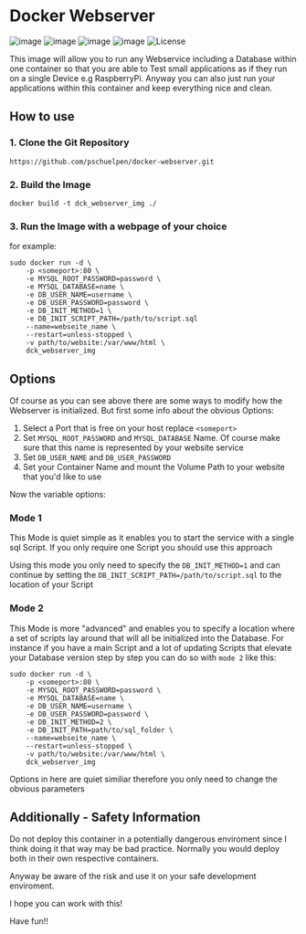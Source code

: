 # Docker Webserver

![image](https://img.shields.io/badge/Docker-2CA5E0?style=for-the-badge&logo=docker&logoColor=white)
![image](https://img.shields.io/badge/Apache-D22128?style=for-the-badge&logo=Apache&logoColor=white)
![image](https://img.shields.io/badge/MySQL-005C84?style=for-the-badge&logo=mysql&logoColor=white)
![image](https://img.shields.io/badge/Shell_Script-121011?style=for-the-badge&logo=gnu-bash&logoColor=white)
![License](https://img.shields.io/badge/license-MIT-blue)

This image will allow you to run any Webservice including a Database within one container so that you are able to Test small applications as if they run on a single Device e.g RaspberryPi. Anyway you can also just run your applications within this container and keep everything nice and clean.

## How to use

### 1. Clone the Git Repository

```shell
https://github.com/pschuelpen/docker-webserver.git
```

### 2. Build the Image

```shell
docker build -t dck_webserver_img ./
```

### 3. Run the Image with a webpage of your choice

for example:
```shell
sudo docker run -d \
    -p <someport>:80 \
    -e MYSQL_ROOT_PASSWORD=password \
    -e MYSQL_DATABASE=name \
    -e DB_USER_NAME=username \
    -e DB_USER_PASSWORD=password \
    -e DB_INIT_METHOD=1 \
    -e DB_INIT_SCRIPT_PATH=/path/to/script.sql
    --name=webseite_name \
    --restart=unless-stopped \
    -v path/to/website:/var/www/html \
    dck_webserver_img
```

## Options

Of course as you can see above there are some ways to modify how the Webserver is initialized. But first some info about the obvious Options:

1. Select a Port that is free on your host replace `<someport>`
2. Set `MYSQL_ROOT_PASSWORD` and `MYSQL_DATABASE` Name. Of course make sure that this name is represented by your website service
3. Set `DB_USER_NAME` and `DB_USER_PASSWORD`
4. Set your Container Name and mount the Volume Path to your website that you'd like to use

Now the variable options:

### Mode 1

This Mode is quiet simple as it enables you to start the service with a single sql Script. If you only require one Script you should use this approach

Using this mode you only need to specify the `DB_INIT_METHOD=1` and can continue by setting the `DB_INIT_SCRIPT_PATH=/path/to/script.sql` to the location of your Script


### Mode 2 

This Mode is more "advanced" and enables you to specify a location where a set of scripts lay around that will all be initialized into the Database. For instance if you have a main Script and a lot of updating Scripts that elevate your Database version step by step you can do so with `mode 2` like this:

```shell
sudo docker run -d \
    -p <someport>:80 \
    -e MYSQL_ROOT_PASSWORD=password \
    -e MYSQL_DATABASE=name \
    -e DB_USER_NAME=username \
    -e DB_USER_PASSWORD=password \
    -e DB_INIT_METHOD=2 \
    -e DB_INIT_PATH=path/to/sql_folder \
    --name=webseite_name \
    --restart=unless-stopped \
    -v path/to/website:/var/www/html \
    dck_webserver_img
```

Options in here are quiet similiar therefore you only need to change the obvious parameters

## Additionally - Safety Information
 
Do not deploy this container in a potentially dangerous enviroment since I think doing it that way may be bad practice. Normally you would deploy both in their own respective containers.

Anyway be aware of the risk and use it on your safe development enviroment.

I hope you can work with this!

Have fun!!